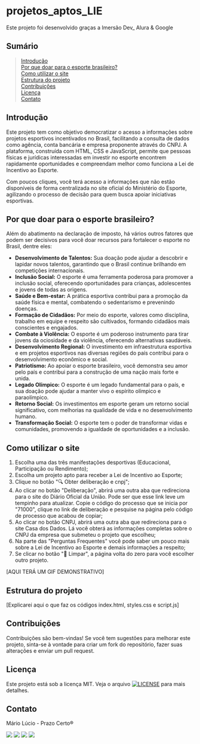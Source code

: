 # projetos_aptos_LIE
Este projeto foi desenvolvido graças a Imersão Dev_ Alura & Google

## Sumário

> [Introdução](https://github.com/marioluciofjr/projetos_aptos_LIE#introdu%C3%A7%C3%A3o)\
> [Por que doar para o esporte brasileiro?](https://github.com/marioluciofjr/projetos_aptos_LIE#por-que-doar-para-o-esporte-brasileiro)\
> [Como utilizar o site](https://github.com/marioluciofjr/projetos_aptos_LIE#como-utilizar-o-site)\
> [Estrutura do projeto](https://github.com/marioluciofjr/projetos_aptos_LIE#estrutura-do-projeto)\
> [Contribuições](https://github.com/marioluciofjr/projetos_aptos_LIE#contribui%C3%A7%C3%B5es)\
> [Licença](https://github.com/marioluciofjr/projetos_aptos_LIE#licen%C3%A7a)\
> [Contato](https://github.com/marioluciofjr/projetos_aptos_LIE#contato)

## Introdução

Este projeto tem como objetivo democratizar o acesso a informações sobre projetos esportivos incentivados no Brasil, facilitando a consulta de dados como agência, conta bancária e empresa proponente através do CNPJ. A plataforma, construída com HTML, CSS e JavaScript, permite que pessoas físicas e jurídicas interessadas em investir no esporte encontrem rapidamente oportunidades e compreendam melhor como funciona a Lei de Incentivo ao Esporte.

Com poucos cliques, você terá acesso a informações que não estão disponíveis de forma centralizada no site oficial do Ministério do Esporte, agilizando o processo de decisão para quem busca apoiar iniciativas esportivas.

## Por que doar para o esporte brasileiro?

Além do abatimento na declaração de imposto, há vários outros fatores que podem ser decisivos para você doar recursos para fortalecer o esporte no Brasil, dentre eles:

+ **Desenvolvimento de Talentos:** Sua doação pode ajudar a descobrir e lapidar novos talentos, garantindo que o Brasil continue brilhando em competições internacionais.
+ **Inclusão Social:** O esporte é uma ferramenta poderosa para promover a inclusão social, oferecendo oportunidades para crianças, adolescentes e jovens de todas as origens.
+ **Saúde e Bem-estar:** A prática esportiva contribui para a promoção da saúde física e mental, combatendo o sedentarismo e prevenindo doenças.
+ **Formação de Cidadãos:** Por meio do esporte, valores como disciplina, trabalho em equipe e respeito são cultivados, formando cidadãos mais conscientes e engajados.
+ **Combate à Violência:** O esporte é um poderoso instrumento para tirar jovens da ociosidade e da violência, oferecendo alternativas saudáveis.
+ **Desenvolvimento Regional:** O investimento em infraestrutura esportiva e em projetos esportivos nas diversas regiões do país contribui para o desenvolvimento econômico e social.
+ **Patriotismo:** Ao apoiar o esporte brasileiro, você demonstra seu amor pelo país e contribui para a construção de uma nação mais forte e unida.
+ **Legado Olímpico:** O esporte é um legado fundamental para o país, e sua doação pode ajudar a manter vivo o espírito olímpico e paraolímpico.
+ **Retorno Social:** Os investimentos em esporte geram um retorno social significativo, com melhorias na qualidade de vida e no desenvolvimento humano.
+ **Transformação Social:** O esporte tem o poder de transformar vidas e comunidades, promovendo a igualdade de oportunidades e a inclusão.

## Como utilizar o site

1. Escolha uma das três manifestações desportivas (Educacional, Participação ou Rendimento);
2. Escolha um projeto apto para receber a Lei de Incentivo ao Esporte;
3. Clique no botão "🔍 Obter deliberação e cnpj";
4. Ao clicar no botão "Deliberação", abrirá uma outra aba que redireciona para o site do Diário Oficial da União. Pode ser que esse link leve um tempinho para atualizar. Copie o código do processo que se inicia por "71000", clique no link de deliberação e pesquise na página pelo código de processo que acabou de copiar;
5. Ao clicar no botão CNPJ, abrirá uma outra aba que redireciona para o site Casa dos Dados. Lá você obterá as informações completas sobre o CNPJ da empresa que submeteu o projeto que escolheu;
6. Na parte das "Perguntas Frequentes" você pode saber um pouco mais sobre a Lei de Incentivo ao Esporte e demais informações a respeito;
7. Se clicar no botão "🧹 Limpar", a página volta do zero para você escolher outro projeto.

[AQUI TERÁ UM GIF DEMONSTRATIVO]

## Estrutura do projeto

[Explicarei aqui o que faz os códigos index.html, styles.css e script.js]


## Contribuições
Contribuições são bem-vindas! Se você tem sugestões para melhorar este projeto, sinta-se à vontade para criar um fork do repositório, fazer suas alterações e enviar um pull request.

## Licença
Este projeto está sob a licença MIT. Veja o arquivo [![LICENSE](https://img.shields.io/badge/LICENSE-000000?style=plastic&link=https://github.com/marioluciofjr/projetos_aptos_LIE/blob/main/LICENSE)](https://github.com/marioluciofjr/projetos_aptos_LIE/blob/main/LICENSE) para mais detalhes.

## Contato
Mário Lúcio - Prazo Certo®
<div>  	
  <a href="https://www.linkedin.com/in/marioluciofjr" target="_blank"><img src="https://img.shields.io/badge/-LinkedIn-%230077B5?style=for-the-badge&logo=linkedin&logoColor=white"></a> 
  <a href = "mailto:marioluciofjr@gmail.com" target="_blank"><img src="https://img.shields.io/badge/-Gmail-%23333?style=for-the-badge&logo=gmail&logoColor=white"></a>
  <a href = "https://support.google.com/profile/119801043?sjid=9010980831254432834-SA" target="_blank"><img src="https://img.shields.io/badge/Google%20Experts-34A853?style=for-the-badge&logo=google&logoColor=white"></a>
  <a href="https://prazocerto.me/contato" target="_blank"><img src="https://img.shields.io/badge/prazocerto.me/contato-230023?style=for-the-badge&logo=wordpress&logoColor=white"></a>
  
</div>
